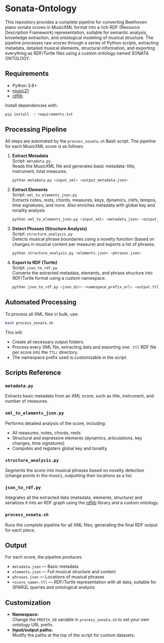 # Sonata-Ontology
This repository provides a complete pipeline for converting Beethoven piano sonata scores in MusicXML format into a rich RDF (Resource Description Framework) representation, suitable for semantic analysis, knowledge extraction, and ontological modeling of musical structure. The pipeline processes raw scores through a series of Python scripts, extracting metadata, detailed musical elements, structural information, and exporting everything as RDF/Turtle files using a custom ontology named SONATA ONTOLOGY.

## Requirements

- Python 3.8+
- [music21](https://web.mit.edu/music21/)  
- [rdflib](https://rdflib.readthedocs.io/)

Install dependencies with:
```bash
pip install -r requirements.txt
```
## Processing Pipeline

All steps are automated by the `process_sonata.sh` Bash script. The pipeline for each MusicXML score is as follows:

1. **Extract Metadata**  
   Script: `metadata.py`  
   Reads the MusicXML file and generates basic metadata: title, instrument, total measures.  
   ```bash
   python metadata.py <input_xml> <output_metadata.json>
   ```

2. **Extract Elements**  
   Script: `xml_to_elements_json.py`  
   Extracts notes, rests, chords, measures, keys, dynamics, clefs, tempos, time signatures, and more. Also enriches metadata with global key and tonality analysis.  
   ```bash
   python xml_to_elements_json.py <input_xml> <metadata_json> <output_elements.json>
   ```

3. **Detect Phrases (Structure Analysis)**  
   Script: `structure_analysis.py`  
   Detects musical phrase boundaries using a novelty function (based on changes in musical content per measure) and exports a list of phrases.  
   ```bash
   python structure_analysis.py <elements.json> <phrases.json>
   ```

4. **Export to RDF (Turtle)**  
   Script: `json_to_rdf.py`  
   Converts the extracted metadata, elements, and phrase structure into RDF/Turtle format using a custom namespace.  
   ```bash
   python json_to_rdf.py <json_dir> <namespace_prefix_url> <output.ttl>
   ```

## Automated Processing

To process all XML files in bulk, use:
```bash
bash process_sonata.sh
```
This will:
- Create all necessary output folders.
- Process every XML file, extracting data and exporting one `.ttl` RDF file per score into the `TTL/` directory.
- The namespace prefix used is customizable in the script.

## Scripts Reference

### `metadata.py`
Extracts basic metadata from an XML score, such as title, instrument, and number of measures.

### `xml_to_elements_json.py`
Performs detailed analysis of the score, including:
- All measures, notes, chords, rests
- Structural and expressive elements (dynamics, articulations, key changes, time signatures)
- Computes and registers global key and tonality

### `structure_analysis.py`
Segments the score into musical phrases based on novelty detection (change points in the music), outputting their locations as a list.

### `json_to_rdf.py`
Integrates all the extracted data (metadata, elements, structure) and serializes it into an RDF graph using the [rdflib](https://rdflib.readthedocs.io/) library and a custom ontology.

### `process_sonata.sh`
Runs the complete pipeline for all XML files, generating the final RDF output for each piece.

## Output

For each score, the pipeline produces:
- `metadata.json` — Basic metadata
- `elements.json` — Full musical structure and content
- `phrases.json` — Locations of musical phrases
- `<score_name>.ttl` — RDF/Turtle representation with all data, suitable for SPARQL queries and ontological analysis

## Customization

- **Namespace:**  
  Change the `PREFIX_SO` variable in `process_sonata.sh` to set your own ontology URL prefix.
- **Input/output paths:**  
  Modify the paths at the top of the script for custom datasets.
